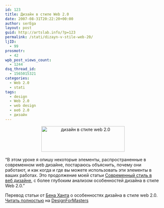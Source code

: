 ```yaml
---
id: 123
title: Дизайн в стиле Web 2.0
date: 2007-08-31T20:22:20+00:00
author: serEga
layout: post
guid: http://artslab.info/?p=123
permalink: /stati/dizayn-v-stile-web-20/
ljID:
  - 99
prosmotr:
  - 42
wpb_post_views_count:
  - 1244
dsq_thread_id:
  - 1565015321
categories:
  - Web 2.0
  - stati
tags:
  - design
  - Web 2.0
  - web design
  - веб 2.0
  - дизайн
---
```

<center align="center">
   <img src="{{site.img_cdn}}/web_20.jpg" alt="дизайн в стиле web 2.0" title="web_20" width="271" height="83" class="alignnone size-full wp-image-1008" />
</center>

&#8220;В этом уроке я опишу некоторые элементы, распространенные в современном web дизайне, постараюсь объяснить, почему они работают, и как когда и где вы можете использовать эти элементы в ваших работах. Это продолжение моей статьи [Современный стиль в веб дизайне](http://designformasters.info/posts/current-style/), с более глубоким анализом особенностей дизайна в стиле Web 2.0.&#8221;

Перевод статьи от <a href="http://webdesignfromscratch.com/" title="web 2.0 design" target="_blank">Бена Ханта</a> о особенностях дизайна в стиле web 2.0. <a href="http://designformasters.info/posts/web20-design/" title="дизайн в стиле web 2.0" target="_blank">Читать полностью</a> на <a href="http://designformasters.info/posts/web20-design/" title="web 2.0 design" target="_blank">DesignForMasters</a>
